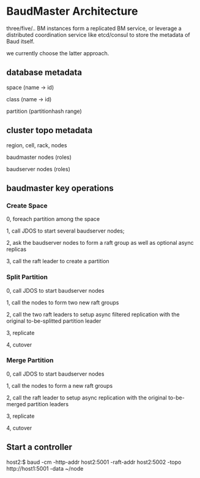 # BaudMaster Architecture

three/five/.. BM instances form a replicated BM service, or leverage a distributed coordination service like etcd/consul to store the metadata of Baud itself. 

we currently choose the latter approach. 

## database metadata

space (name -> id)

class (name -> id)

partition (partitionhash range)


## cluster topo metadata

region, cell, rack, nodes

baudmaster nodes (roles)

baudserver nodes (roles)

## baudmaster key operations

### Create Space

0, foreach partition among the space

1, call JDOS to start several baudserver nodes;

2, ask the baudserver nodes to form a raft group as well as optional async replicas

3, call the raft leader to create a partition


### Split Partition

0, call JDOS to start baudserver nodes

1, call the nodes to form two new raft groups

2, call the two raft leaders to setup async filtered replication with the original to-be-splitted partition leader

3, replicate

4, cutover

### Merge Partition

0, call JDOS to start baudserver nodes

1, call the nodes to form a new raft groups

2, call the raft leader to setup async replication with the original to-be-merged partition leaders

3, replicate

4, cutover


## Start a controller

host2:$ baud -cm -http-addr host2:5001 -raft-addr host2:5002 -topo http://host1:5001 -data ~/node



